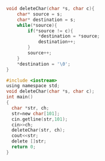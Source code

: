 ```c
void deleteChar(char *s, char c){
    char* source = s;
    char* destination = s;
    while(*source){
        if(*source != c){
            *destination = *source;
            destination++;
        }
        source++;
    }
    *destination = '\0';
}

#include <iostream>
using namespace std;
void deleteChar(char *s, char c);
int main()
{
  char *str, ch;
  str=new char[101];
  cin.getline(str,101);
  cin>>ch;
  deleteChar(str, ch);
  cout<<str;
  delete []str;
  return 0;
}
```
<!--stackedit_data:
eyJoaXN0b3J5IjpbMTIzMTEzMjk1MCwtMTg4NTIxNjYwMCwtMj
U4NjIzMDM2XX0=
-->